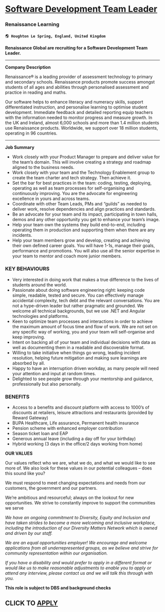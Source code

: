 # [Software Development Team Leader ](https://www.remotewlb.com/apply/software-development-team-leader-93139)  
### Renaissance Learning  
#### `🌎 Houghton Le Spring, England, United Kingdom`  

**Renaissance Global are recruiting for a Software Development Team Leader.**

****

**Company Description**

Renaissance® is a leading provider of assessment technology to primary and secondary schools. Renaissance products promote success amongst students of all ages and abilities through personalised assessment and practice in reading and maths.

Our software helps to enhance literacy and numeracy skills, support differentiated instruction, and personalise learning to optimise student development. Immediate feedback and detailed reporting equip teachers with the information needed to monitor progress and measure growth. In the UK and Ireland, almost 6,000 schools and more than 1.4 million students use Renaissance products. Worldwide, we support over 18 million students, operating in 96 countries.

****

**Job Summary**

  * Work closely with your Product Manager to prepare and deliver value for the team’s domain. This will involve creating a strategy and roadmap aligned to the business needs.
  * Work closely with your team and the Technology Enablement group to create the team charter and tech strategy. Then achieve it.
  * Set the bar for best practices in the team: coding, testing, deploying, operating as well as team processes for self-organising and continuously improving. You are the advocate for engineering excellence in yours and across teams.
  * Coordinate with other Team Leads, PMs and “guilds” as needed to deliver work, resolve dependencies and align practices and standards.
  * Be an advocate for your team and its impact, participating in town halls, demos and any other opportunity you get to enhance your team’s image.
  * Help your team own the systems they build end-to-end, including operating them in production and supporting them when there are any incidents.
  * Help your team members grow and develop, creating and achieving their own defined career goals. You will have 1-1s, manage their goals, performance and promotions. You will also use all the senior expertise in your team to mentor and coach more junior members.

### KEY BEHAVIOURS

  * Very interested in doing work that makes a true difference to the lives of students around the world.
  * Passionate about doing software engineering right: keeping code simple, readable, tested and secure. You can effectively manage accidental complexity, tech debt and the relevant conversations. You are not a hype-driven leader but rather pragmatic and grounded. We welcome all technical backgrounds, but we use .NET and Angular technologies and platforms.
  * Keen to optimize team processes and interactions in order to achieve the maximum amount of focus time and flow of work. We are not set on any specific way of working, you and your team will self-organise and keep improving.
  * Intent on backing all of your team and individual decisions with data as well as documenting them in a readable and discoverable format.
  * Willing to take initiative when things go wrong, leading incident resolution, helping future mitigation and making sure learnings are absorbed by all.
  * Happy to have an interruption driven workday, as many people will need your attention and input at random times.
  * Delighted to see people grow through your mentorship and guidance, professionally but also personally.

### BENEFITS

  * Access to a benefits and discount platform with access to 1000’s of discounts at retailers, leisure attractions and restaurants (provided by Reward Gateway)
  * BUPA Healthcare, Life assurance, Permanent health insurance
  * Pension scheme with enhanced employer contribution
  * Season ticket loan and EAP
  * Generous annual leave (including a day off for your birthday)
  * Hybrid working (3 days in the office/2 days working from home)

**OUR VALUES**

Our values reflect who we are, what we do, and what we would like to see more of. We also look for these values in our potential colleagues – does this sound like you?

We must respond to meet changing expectations and needs from our customers, the government and our partners.  
  
We’re ambitious and resourceful; always on the lookout for new opportunities. We strive to constantly improve to support the communities we serve

_We have an ongoing commitment to Diversity, Equity and Inclusion and have taken strides to become a more welcoming and inclusive workplace, including the introduction of our Diversity Matters Network which is owned and driven by our staff._

_We are an equal opportunities employer! We encourage and welcome applications from all underrepresented groups, as we believe and strive for community representation within our organisation._

_If you have a disability and would prefer to apply in a different format or would like us to make reasonable adjustments to enable you to apply or attend any interview, please contact us and we will talk this through with you._

**This role is subject to DBS and background checks**

  
## CLICK TO [APPLY](https://www.remotewlb.com/apply/software-development-team-leader-93139)

